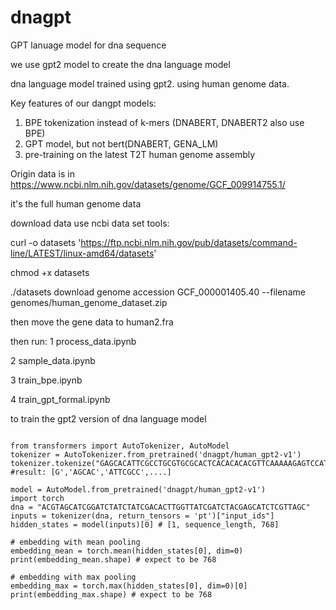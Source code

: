 # dnagpt
GPT lanuage model for dna sequence

we use gpt2 model to create the dna language model

dna language model trained using gpt2. using human genome data.

Key features of our dangpt models:

1. BPE tokenization instead of k-mers (DNABERT, DNABERT2 also use BPE)
2. GPT model, but not bert(DNABERT, GENA_LM)
3. pre-training on the latest T2T human genome assembly


Origin data is in https://www.ncbi.nlm.nih.gov/datasets/genome/GCF_009914755.1/

it's the full human genome data

download data use ncbi data set tools: 

curl -o datasets 'https://ftp.ncbi.nlm.nih.gov/pub/datasets/command-line/LATEST/linux-amd64/datasets' 

chmod +x datasets 

./datasets download genome accession GCF_000001405.40 --filename genomes/human_genome_dataset.zip 

then move the gene data to human2.fra

then run:
1 process_data.ipynb

2 sample_data.ipynb

3 train_bpe.ipynb

4 train_gpt_formal.ipynb

to train the gpt2 version of dna language model




```

from transformers import AutoTokenizer, AutoModel
tokenizer = AutoTokenizer.from_pretrained('dnagpt/human_gpt2-v1')
tokenizer.tokenize("GAGCACATTCGCCTGCGTGCGCACTCACACACACGTTCAAAAAGAGTCCATTCGATTCTGGCAGTAG")
#result: [G','AGCAC','ATTCGCC',....]

model = AutoModel.from_pretrained('dnagpt/human_gpt2-v1')
import torch
dna = "ACGTAGCATCGGATCTATCTATCGACACTTGGTTATCGATCTACGAGCATCTCGTTAGC"
inputs = tokenizer(dna, return_tensors = 'pt')["input_ids"]
hidden_states = model(inputs)[0] # [1, sequence_length, 768]

# embedding with mean pooling
embedding_mean = torch.mean(hidden_states[0], dim=0)
print(embedding_mean.shape) # expect to be 768

# embedding with max pooling
embedding_max = torch.max(hidden_states[0], dim=0)[0]
print(embedding_max.shape) # expect to be 768



